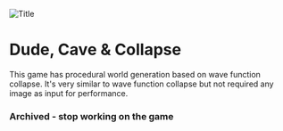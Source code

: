 ![Title](https://user-images.githubusercontent.com/115888776/233856052-74063291-ad93-4776-8952-e1058a8ec1a3.png)
# Dude, Cave & Collapse

This game has procedural world generation based on wave function collapse. It's very similar to wave function collapse but not required any image as input for performance.

### Archived - stop working on the game
